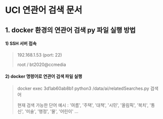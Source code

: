 
# UCI 연관어 검색 문서

## 1. docker 환경의 연관어 검색 py 파일 실행 방법



#### 1)  SSH 서버 접속
> 192.168.1.53 (port: 22)
> 
> root / bt2020@ccmedia


#### 2)  docker 명령어로 연관어 검색 파일 실행
> docker exec 3d1ab60ab8b1 python3 /data/ai/relatedSearches.py 검색어
> 
> 현재 검색 가능한 단어 예시 : 
> '여름', '주택', '대책', '시민', '올림픽', '복치', '통신', '미술', '행정', '물', '어린이' ...

